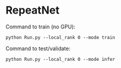 # RepeatNet 
Command to train (no GPU):

`python Run.py --local_rank 0 --mode train`

Command to test/validate:

`python Run.py --local_rank 0 --mode infer`
